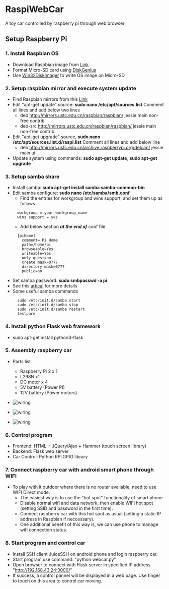 # RaspiWebCar

A toy car controlled by raspberry pi through web browser

## Setup Raspberry Pi

### 1. Install Raspbian OS

* Download Raspbian image from [Link](https://www.raspberrypi.org/downloads/raspbian/)
* Format Micro-SD card using [DiskGenius](http://www.diskgenius.cn/)
* Use [Win32DiskImager](https://sourceforge.net/projects/win32diskimager/files/latest/download) to write OS image on Micro-SD

### 2. Setup raspbian mirror and execute system update

* Find Raspbian mirrors from this [Link](http://www.raspbian.org/RaspbianMirrors)
* Edit "apt-get update" source: **sudo nano /etc/apt/sources.list** Comment all lines and add below two lines
  + deb http://mirrors.ustc.edu.cn/raspbian/raspbian/ jessie main non-free contrib
  + deb-src http://mirrors.ustc.edu.cn/raspbian/raspbian/ jessie main non-free contrib
* Edit "apt-get upgrade" source, **sudo nano /etc/apt/sources.list.d/raspi.list** Comment all lines and add below line
  + deb http://mirrors.ustc.edu.cn/archive.raspberrypi.org/debian/ jessie main ui
* Update system using commands: **sudo apt-get update**, **sudo apt-get upgrade**

### 3. Setup samba share

* Install samba: **sudo apt-get install samba samba-common-bin**
* Edit samba configure: **sudo nano /etc/samba/smb.conf**
  + Find the entries for workgroup and wins support, and set them up as follows
  ```
    workgroup = your_workgroup_name
    wins support = yes
  ```
  + Add below section **_at the end of_** conf file
  ```
    [pihome]
      comment= Pi Home
      path=/home/pi
      browseable=Yes
      writeable=Yes
      only guest=no
      create mask=0777
      directory mask=0777
      public=no
  ```
* Set samba password: **sudo smbpasswd -a pi**
* See this [artical](http://raspberrywebserver.com/serveradmin/share-your-raspberry-pis-files-and-folders-across-a-network.html) for more details
* Some useful samba commands
  ```
    sudo /etc/init.d/samba start
    sudo /etc/init.d/samba stop
    sudo /etc/init.d/samba restart
    testparm
  ```

### 4. Install python Flask web framework

* sudo apt-get install python3-flask

### 5. Assembly raspberry car
* Parts list
  + Raspberry Pi 2 x 1
  + L298N x1
  + DC motor x 4
  + 5V battery (Power PI)
  + 12V battery (Power motors)

* ![wiring](https://github.com/neptune46/RaspiWebCar/blob/master/wiring.jpg?raw=true)
* ![wiring](https://github.com/neptune46/RaspiWebCar/blob/master/wiring2.jpg?raw=true)
* ![wiring](https://github.com/neptune46/RaspiWebCar/blob/master/wiring3.jpg?raw=true)

### 6. Control program
* Frontend: HTML + JQuery/Ajax + Hammer (touch screen library)
* Backend: Flask web server
* Car Control: Python RPi.GPIO library

### 7. Connect raspberry car with android smart phone through WIFI
* To play with it outdoor where there is no router available, need to use WIFI Direct mode.
  + The easiest way is to use the "hot spot" functionality of smart phone 
  + Disable normal wifi and data network, then enable WIFI hot spot (setting SSID and password in the first time).
  + Connect raspberry car with this hot spot as usual (setting a static IP address in Raspbian if neccessary).  
  + One additional benefit of this way is, we can use phone to manage wifi connection status.

### 8. Start program and control car
  + Install SSH client JuiceSSH on android phone and login raspberry car.
  + Start program use command: "python webcar.py"
  + Open browser to connect with Flask server in specified IP address "http://192.168.43.24:3000/"
  + If success, a control pannel will be displayed in a web page. Use finger to touch on this area to control car moving.